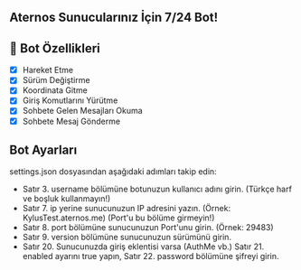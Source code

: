 ## Aternos Sunucularınız İçin 7/24 Bot!

## 📑 Bot Özellikleri

- [x] Hareket Etme
- [x] Sürüm Değiştirme
- [x] Koordinata Gitme
- [x] Giriş Komutlarını Yürütme
- [x] Sohbete Gelen Mesajları Okuma
- [x] Sohbete Mesaj Gönderme

## Bot Ayarları

settings.json dosyasından aşağıdaki adımları takip edin:

- Satır 3. username bölümüne botunuzun kullanıcı adını girin. (Türkçe harf ve boşluk kullanmayın!)
- Satır 7. ip yerine sunucunuzun IP adresini yazın. (Örnek: KylusTest.aternos.me) (Port'u bu bölüme girmeyin!)
- Satır 8. port bölümüne sunucunuzun Port'unu girin. (Örnek: 29483)
- Satır 9. version bölümüne sunucunuzun sürümünü girin.
- Satır 20. Sunucunuzda giriş eklentisi varsa (AuthMe vb.) Satır 21. enabled ayarını true yapın, Satır 22. password bölümüne şifreyi girin.
